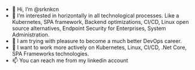 - 👋 Hi, I’m @srknkcn
- 👀 I’m interested in horizontally in all technological processes. Like a Kubernetes, SPA framework, Backend optimizations, CI/CD, Linux open source alternatives, Endpoint Security for Enterprises, System Administration.
- 🌱 I am trying with pleasure to become a much better DevOps career.
- 💞️ I want to work more actively on Kubernetes, Linux, CI/CD, .Net Core, SPA Frameworks technologies.
- 📫 You can reach me from my linkedin account

<!---
srknkcn/srknkcn is a ✨ special ✨ repository because its `README.md` (this file) appears on your GitHub profile.
You can click the Preview link to take a look at your changes.
--->
